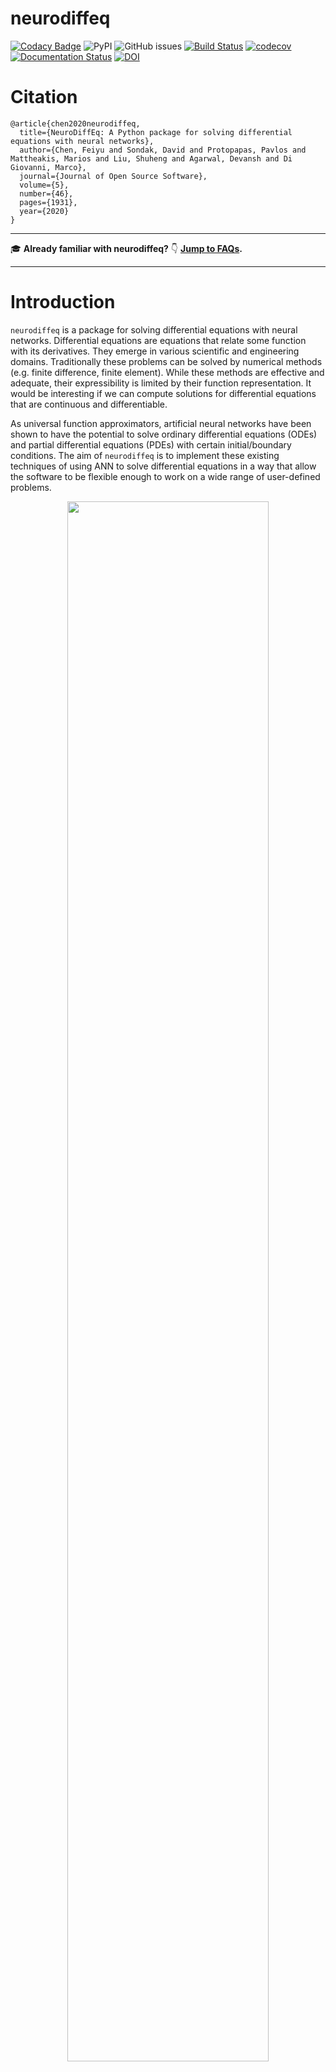 # neurodiffeq

[![Codacy Badge](https://api.codacy.com/project/badge/Grade/eada52ca726e4919923e213b81ee6420)](https://app.codacy.com/gh/odegym/neurodiffeq?utm_source=github.com&utm_medium=referral&utm_content=odegym/neurodiffeq&utm_campaign=Badge_Grade_Settings)
![PyPI](https://img.shields.io/pypi/v/neurodiffeq?color=blueviolet&label=PyPI&logoColor=blueviolet) ![GitHub issues](https://img.shields.io/github/issues/NeuroDiffGym/neurodiffeq?color=green) [![Build Status](https://travis-ci.com/NeuroDiffGym/neurodiffeq.svg?branch=master)](https://travis-ci.com/NeuroDiffGym/neurodiffeq) [![codecov](https://codecov.io/gh/NeuroDiffGym/neurodiffeq/branch/master/graph/badge.svg)](https://codecov.io/gh/NeuroDiffGym/neurodiffeq) [![Documentation Status](https://readthedocs.org/projects/neurodiffeq/badge/?version=latest)](https://neurodiffeq.readthedocs.io/en/latest/?badge=latest) [![DOI](https://joss.theoj.org/papers/10.21105/joss.01931/status.svg)](https://doi.org/10.21105/joss.01931)

# Citation

```
@article{chen2020neurodiffeq,
  title={NeuroDiffEq: A Python package for solving differential equations with neural networks},
  author={Chen, Feiyu and Sondak, David and Protopapas, Pavlos and Mattheakis, Marios and Liu, Shuheng and Agarwal, Devansh and Di Giovanni, Marco},
  journal={Journal of Open Source Software},
  volume={5},
  number={46},
  pages={1931},
  year={2020}
}
```

------

:mortar_board: **Already familiar with neurodiffeq?** :point_down: **[Jump to FAQs](#faq).**

------

# Introduction

`neurodiffeq` is a package for solving differential equations with neural networks. Differential equations are equations that relate some function with its derivatives. They emerge in various scientific and engineering domains. Traditionally these problems can be solved by numerical methods (e.g. finite difference, finite element). While these methods are effective and adequate, their expressibility is limited by their function representation. It would be interesting if we can compute solutions for differential equations that are continuous and differentiable.

As universal function approximators, artificial neural networks have been shown to have the potential to solve ordinary differential equations (ODEs) and partial differential equations (PDEs) with certain initial/boundary conditions. The aim of `neurodiffeq` is to implement these existing techniques of using ANN to solve differential equations in a way that allow the software to be flexible enough to work on a wide range of user-defined problems.

<p align='center'>
  <a href='https://youtu.be/VDLwyFD-sXQ'>
    <img src="https://raw.githubusercontent.com/NeuroDiffGym/neurodiffeq/master/resources/watermark-cover.jpg" width="80%">
  </a>
</p>

# Installation

## Using pip

Like most standard libraries, `neurodiffeq` is hosted on [PyPI](https://pypi.org/project/neurodiffeq/). To install the latest stable relesase, 

```bash
pip install -U neurodiffeq  # '-U' means update to latest version
```

## Manually

Alternatively, you can install the library manually to get early access to our new features. This is the recommended way for developers who want to contribute to the library.

```bash
git clone https://github.com/NeuroDiffGym/neurodiffeq.git
cd neurodiffeq && pip install -r requirements
pip install .  # To make changes to the library, use `pip install -e .`
pytest tests/  # Run tests. Optional.
```

# Getting Started

We are happy to help you with any questions. In the meantime, you can checkout the [FAQs](#faq).

To view complete tutorials and documentation of `neurodiffeq`, please check [Official Documentation](https://neurodiffeq.readthedocs.io/en/latest/). 

In addition to the documentations, we have recently made a quick walkthrough [Demo Video](https://youtu.be/VDLwyFD-sXQ) with [slides](https://drive.google.com/file/d/1XTbwkZ0g7ufzD7lvMB-Cl8s5nh6jKgHk/view?usp=sharing).

## Example Usages

### Imports

```python
from neurodiffeq import diff
from neurodiffeq.solvers import Solver1D, Solver2D
from neurodiffeq.conditions import IVP, DirichletBVP2D
from neurodiffeq.networks import FCNN, SinActv
```

### ODE System Example

Here we solve a non-linear system of two ODEs, known as the [Lotka–Volterra](https://en.wikipedia.org/wiki/Lotka–Volterra_equations) equations. There are two unknown functions (`u` and `v`) and a single independent variable (`t`).

```python
def ode_system(u, v, t): 
    return [diff(u,t)-(u-u*v), diff(v,t)-(u*v-v)]

conditions = [IVP(t_0=0.0, u_0=1.5), IVP(t_0=0.0, u_0=1.0)]
nets = [FCNN(actv=SinActv), FCNN(actv=SinActv)]

solver = Solver1D(ode_system, conditions, t_min=0.1, t_max=12.0, nets=nets)
solver.fit(max_epochs=3000)
solution = solver.get_solution()
```

`solution` is a callable object, you can pass in numpy arrays or torch tensors to it like

```python
u, v = solution(t, to_numpy=True)  # t can be np.ndarray or torch.Tensor
```

Plotting `u` and `v` against their analytical solutions yields something like:

![lotka–volterra-solution](resources/lotka–volterra-solution.png)

### PDE System Example

Here we solve a Laplace Equation with Dirichlet boundary conditions on a rectangle. Note that we choose Laplace equation for its simplicity of computing analytical solution. **In practice, you can attempt any nonlinear, chaotic PDEs**, provided you tune the solver well enough.

Solving a 2-D PDE system is quite similar to solving ODEs, except there are *two* variables `x` and `y` for boundary value problems or `x` and `t` for initial boundary value problems, both of which are supported.

```python
def pde_system(u, x, y):
    return [diff(u, x, order=2) + diff(u, y, order=2)]

conditions = [
    DirichletBVP2D(
        x_min=0, x_min_val=lambda y: torch.sin(np.pi*y),
        x_max=1, x_max_val=lambda y: 0,                   
        y_min=0, y_min_val=lambda x: 0,                   
        y_max=1, y_max_val=lambda x: 0,                   
    )
]
nets = [FCNN(n_input_units=2, n_output_units=1, hidden_units=(512,))]

solver = Solver2D(pde_system, conditions, xy_min=(0, 0), xy_max=(1, 1), nets=nets)
solver.fit(max_epochs=2000)
solution = solver.get_solution()
```

The signature of `solution` for a 2D PDE is slightly different from that of an ODE. Again, it takes in either numpy arrays or torch tensors.

```python
u = solution(x, y, to_numpy=True)
```
Evaluating u on `[0,1] × [0,1]` yields the following plots

|                 ANN-Based Solution                  |                    Residual of PDE                           |
| :-------------------------------------------------: | :----------------------------------------------------------: |
| ![laplace-solution](resources/laplace-solution.png) | ![laplace-error](resources/laplace-error.png)                |

### Using a Monitor

A monitor is a tool for visualizing PDE/ODE solutions as well as history of loss and custom metrics during training. Jupyter Notebooks users need to run the `%matplotlib notebook` magic. For Jupyter Lab users, try `%matplotlib widget`. 

```python
from neurodiffeq.monitors import Monitor1D
...
monitor = Monitor1D(t_min=0.0, t_max=12.0, check_every=100)
solver.fit(..., callbacks=[monitor.to_callback()])
```

You should see the plots update *every 100 epoch* as well as *on the last epoch*, showing two plots — one for solution visualization on the interval `[0,12]` and the other for loss history (training and validation). 

![monitor](resources/monitor.gif)

### Custom Networks

For convenience, we have implemented an `FCNN` – fully-connected neural network, whose hidden units and activation functions can be customized. 

```python
from neurodiffeq.networks import FCNN
# Default: n_input_units=1, n_output_units=1, hidden_units=[32, 32], activation=torch.nn.Tanh
net1 = FCNN(n_input_units=..., n_output_units=..., hidden_units=[..., ..., ...], activation=...) 
...
nets = [net1, net2, ...]
```

`FCNN` is usually a good starting point. For advanced users, solvers are compatible with any custom `torch.nn.Module`. The only constraints are:

1. The modules takes in a tensor of shape `(None, n_coords)` and the outputs a tensor of shape `(None, 1)`. 

2. There must be a total of `n_funcs` modules in `nets` to be passed to `solver = Solver(..., nets=nets)`.

![monitor](resources/nets.png)

*Acutally, `neurodiffeq` has a **single_net** feature that doesn't obey the above rules, which won't be covered here.*

Read the PyTorch [tutorial](https://pytorch.org/docs/stable/notes/modules.html) on building your own network (a.k.a module) architecture. 

### Transfer Learning

Transfer learning is easily done by serializing `old_solver.nets` (a list of torch modules) to disk and then loading them and passing to a new solver:

```python
old_solver.fit(max_epochs=...)
# ... dump `old_solver.nets` to disk

# ... load the networks from disk, store them in some `loaded_nets` variable
new_solver = Solver(..., nets=loaded_nets)
new_solver.fit(max_epochs=...)
```

We currently working on wrapper functions to save/load networks and other internal variables of Solvers. In the meantime, you can read the PyTorch [tutorial](https://pytorch.org/tutorials/beginner/saving_loading_models.html) on saving and loading your networks.

### Sampling Strategies

In neurodiffeq, the networks are trained by minimizing loss (ODE/PDE residuals) evaluated on a set of points in the domain. The points are randonly resampled every time. To control the number, distribution, and bounding domain of sampled points, you can specify your own training/valiadation `generator`s.

```python
from neurodiffeq.generators import Generator1D

# Default t_min=0.0, t_max=1.0, method='uniform', noise_std=None
g1 = Generator1D(size=..., t_min=..., t_max=..., method=..., noise_std=...)
g2 = Generator1D(size=..., t_min=..., t_max=..., method=..., noise_std=...)

solver = Solver1D(..., train_generator=g1, valid_generator=g2)
```

Here are  some sample distributions of a `Generator1D`.

|      `Generator1D(8192, 0.0, 1.0, method='uniform')`      | `Generator1D(8192, -1.0, 0.0, method='log-spaced-noisy', noise_std=1e-3)` |
| :-------------------------------------------------------: | :----------------------------------------------------------: |
| ![generator1d-uniform](resources/generator1d-uniform.jpg) | ![generator1d-log-spaced-noisy](resources/generator1d-log-spaced-noisy.jpg) |



Note that when both `train_generator` and `valid_generator` are specified, `t_min` and `t_max` can be omitted in `Solver1D(...)`. In fact, even if you pass `t_min`, `t_max`, `train_generator`, `valid_generator` together, the `t_min` and `t_max` will still be ignored.

#### Combining Generators

Another nice feature of the generators is that you can concatenate them, for example 

```python
g1 = Generator2D((16, 16), xy_min=(0, 0), xy_max=(1, 1))
g2 = Generator2D((16, 16), xy_min=(1, 1), xy_max=(2, 2))
g = g1 + g2
```

Here, `g` will be a generator that outputs the combined samples of `g1` and `g2`

|                     `g1`                      |                     `g2`                      |                        `g1 + g2`                        |
| :-------------------------------------------: | :-------------------------------------------: | :-----------------------------------------------------: |
| ![generator2d-1](resources/generator2d-1.jpg) | ![generator2d-2](resources/generator2d-2.jpg) | ![generator2d-concat](resources/generator2d-concat.jpg) |

#### Sampling Higher Dimensions

You can use `Generator2D`, `Generator3D`, etc. for sampling points in higher dimensions. But there's also another way

```python
g1 = Generator1D(1024, 2.0, 3.0, method='uniform')
g2 = Generator1D(1024, -1.0, 0.0, method='log-spaced-noisy', noise_std=0.001)
g = g1 * g2
```

Here, `g` will be a generator which yields 1024 points in a 2-D rectangle `(2,3) × (0.1,1)` every time. The x-coordinates of them are drawn from `(2,3)` using strategy `uniform` and the y-coordinate drawn from `(0.1,1)` using strategy `log-spaced-noisy`.

|                      `g1`                       |                      `g2`                       |                          `g1 * g2`                           |
| :---------------------------------------------: | :---------------------------------------------: | :----------------------------------------------------------: |
| ![generator2d-1](resources/generator-ens-1.jpg) | ![generator2d-2](resources/generator-ens-2.jpg) | ![generator2d-concat](resources/generator-ens-ensembled.jpg) |

# FAQ

#### Q: How to use GPU for training?

Simple. When importing neurodiffeq, the library automatically detects if CUDA is available on your machine. Since the library is based on PyTorch, it will set default tensor type to `torch.cuda.DoubleTensor` for if a compatible GPU device is found.

#### Q: How to use pretrained nets?

Refer to Sections [Custom Networks](#custom-networks) and [Transfer Learning](#transfer-learning).

#### Q: How to change the learning rate?

The standard PyTorch way. 

1. Build your networks as explained in [Custom Networks](#custom-networks): `nets = [FCNN(), FCN(), ...]`

2. Instantiate a custom optimizer and pass all parameters of these networks to it

   ```python
   parameters = [p for net in nets for p in net.parameters()]  # list of paramters of all networks
   MY_LEARNING_RATE = 5e-3
   optimizer = torch.optim.Adam(parameters, lr=MY_LEARNING_RATE, ...)
   ```

3. Pass BOTH your `nets ` and your `optimizer` to the solver: `solver = Solver1D(..., nets=nets, optimizer=optimizer)`

#### Q: I got a bad solution.

Unlike traditional numerial methods (FEM, FVM, etc.), the NN-based solution requires some hypertuning. The library offers the utmost flexibility to try any combination of hyperparameters.

- To use a different network architecture, you can pass in your custom `torch.nn.Module`s.
- To use a different optimizer, you can pass in your own optimizer to `solver = Solver(..., optimizer=my_optim)`. 
- To use a different sampling distribution, you can use [built-in generators](https://neurodiffeq.readthedocs.io/en/latest/api.html#module-neurodiffeq.generators) or write your own generators from scratch.
- To use a different sampling size, you can tweak the generators or change `solver = Solver(..., n_batches_train)`.
- To dynamically change hyperparameters during training, checkout our [callbacks](https://neurodiffeq.readthedocs.io/en/latest/api.html#module-neurodiffeq.callbacks) feature.

#### Q: Any rules of thumbs?

- Don't use `ReLU` for activation, because its second-order derivative is identically 0.
- Re-scale your PDE/ODE in dimensionless form, preferably make everything range in `[0,1]`. Working with a domain like `[0,1000000]` is prone to failure because **a)** PyTorch initializes the modules weights to be relatively small and **b)** most activation functions (like Sigmoid, Tanh, Swish) are most nonlinear near 0.
- If your PDE/ODE is too complicated, consider trying curriculum learning. Start training your networks on a smaller domain, and then gradually expand until the whole domain is covered.

# Contributing

Everyone is welcome to contribute to this project.

When contributing to this repository, we consider the following process:

1. Open an issue to discuss the change you are planning to make.
2. Go through [Contribution Guidelines](CONTRIBUTING.md).
3. Make the change on a forked repository and update the README.md if changes are made to the interface.
4. Open a pull request. 
